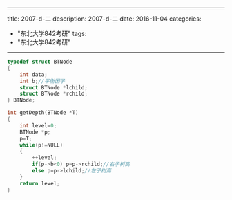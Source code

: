 
---
title: 2007-d-二
description: 2007-d-二
date: 2016-11-04
categories:
  - "东北大学842考研"
tags:
  - "东北大学842考研"

---


```cpp
typedef struct BTNode
{
    int data;
    int b;//平衡因子
    struct BTNode *lchild;
    struct BTNode *rchild;
} BTNode;

int getDepth(BTNode *T)
{
    int level=0;
    BTNode *p;
    p=T;
    while(p!=NULL)
    {
        ++level;
        if(p->b<0) p=p->rchild;//右子树高
        else p=p->lchild;//左子树高
    }
    return level;
}

```

